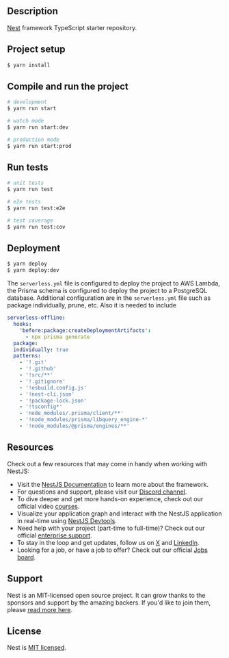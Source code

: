 ## Description

[Nest](https://github.com/nestjs/nest) framework TypeScript starter repository.

## Project setup

```bash
$ yarn install
```

## Compile and run the project

```bash
# development
$ yarn run start

# watch mode
$ yarn run start:dev

# production mode
$ yarn run start:prod
```

## Run tests

```bash
# unit tests
$ yarn run test

# e2e tests
$ yarn run test:e2e

# test coverage
$ yarn run test:cov
```

## Deployment

```bash
$ yarn deploy
$ yarn deploy:dev
```

The `serverless.yml` file is configured to deploy the project to AWS Lambda, the Prisma schema is configured to deploy the project to a PostgreSQL database. Additional configuration are in the `serverless.yml` file such as package individually, prune, etc. Also it is needed to include

```yaml
serverless-offline:
  hooks:
    'before:package:createDeploymentArtifacts':
      - npx prisma generate
  package:
  individually: true
  patterns:
    - '!.git'
    - '!.github'
    - '!src/**'
    - '!.gitignore'
    - '!esbuild.config.js'
    - '!nest-cli.json'
    - '!package-lock.json'
    - '!tsconfig*'
    - 'node_modules/.prisma/client/**'
    - '!node_modules/prisma/libquery_engine-*'
    - '!node_modules/@prisma/engines/**'
```

## Resources

Check out a few resources that may come in handy when working with NestJS:

- Visit the [NestJS Documentation](https://docs.nestjs.com) to learn more about the framework.
- For questions and support, please visit our [Discord channel](https://discord.gg/G7Qnnhy).
- To dive deeper and get more hands-on experience, check out our official video [courses](https://courses.nestjs.com/).
- Visualize your application graph and interact with the NestJS application in real-time using [NestJS Devtools](https://devtools.nestjs.com).
- Need help with your project (part-time to full-time)? Check out our official [enterprise support](https://enterprise.nestjs.com).
- To stay in the loop and get updates, follow us on [X](https://x.com/nestframework) and [LinkedIn](https://linkedin.com/company/nestjs).
- Looking for a job, or have a job to offer? Check out our official [Jobs board](https://jobs.nestjs.com).

## Support

Nest is an MIT-licensed open source project. It can grow thanks to the sponsors and support by the amazing backers. If you'd like to join them, please [read more here](https://docs.nestjs.com/support).

## License

Nest is [MIT licensed](https://github.com/nestjs/nest/blob/master/LICENSE).
